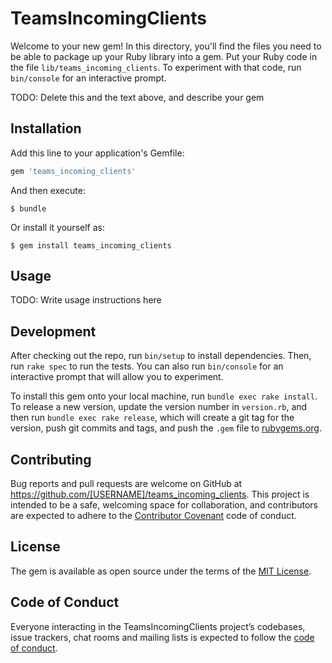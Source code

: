 # TeamsIncomingClients

Welcome to your new gem! In this directory, you'll find the files you need to be able to package up your Ruby library into a gem. Put your Ruby code in the file `lib/teams_incoming_clients`. To experiment with that code, run `bin/console` for an interactive prompt.

TODO: Delete this and the text above, and describe your gem

## Installation

Add this line to your application's Gemfile:

```ruby
gem 'teams_incoming_clients'
```

And then execute:

    $ bundle

Or install it yourself as:

    $ gem install teams_incoming_clients

## Usage

TODO: Write usage instructions here

## Development

After checking out the repo, run `bin/setup` to install dependencies. Then, run `rake spec` to run the tests. You can also run `bin/console` for an interactive prompt that will allow you to experiment.

To install this gem onto your local machine, run `bundle exec rake install`. To release a new version, update the version number in `version.rb`, and then run `bundle exec rake release`, which will create a git tag for the version, push git commits and tags, and push the `.gem` file to [rubygems.org](https://rubygems.org).

## Contributing

Bug reports and pull requests are welcome on GitHub at https://github.com/[USERNAME]/teams_incoming_clients. This project is intended to be a safe, welcoming space for collaboration, and contributors are expected to adhere to the [Contributor Covenant](http://contributor-covenant.org) code of conduct.

## License

The gem is available as open source under the terms of the [MIT License](https://opensource.org/licenses/MIT).

## Code of Conduct

Everyone interacting in the TeamsIncomingClients project’s codebases, issue trackers, chat rooms and mailing lists is expected to follow the [code of conduct](https://github.com/[USERNAME]/teams_incoming_clients/blob/master/CODE_OF_CONDUCT.md).
